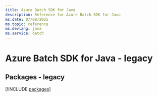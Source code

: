 ```yaml
---
title: Azure Batch SDK for Java
description: Reference for Azure Batch SDK for Java
ms.date: 07/08/2025
ms.topic: reference
ms.devlang: java
ms.service: batch
---
```

# Azure Batch SDK for Java - legacy
## Packages - legacy
[!INCLUDE [packages](batch-index.md)]